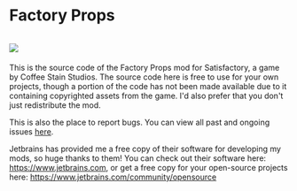 # Factory Props<br><br>![](https://i.imgur.com/KNzxXda.png)
This is the source code of the Factory Props mod for Satisfactory, a game by Coffee Stain Studios. The source code here is free to use for your own projects, though a portion of the code has not been made available due to it containing copyrighted assets from the game. I'd also prefer that you don't just redistribute the mod.

This is also the place to report bugs. You can view all past and ongoing issues [here](https://github.com/SpaceGameDev568/Factory_Prop_Mod/issues).

Jetbrains has provided me a free copy of their software for developing my mods, so huge thanks to them! You can check out their software here: https://www.jetbrains.com, or get a free copy for your open-source projects here: https://www.jetbrains.com/community/opensource
